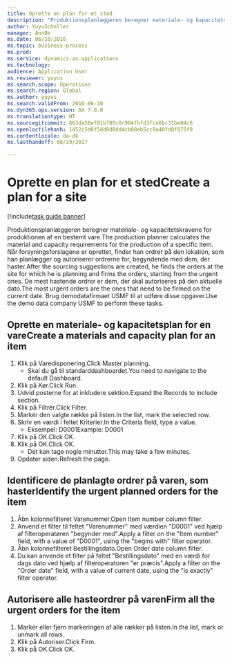```yaml
--- 
title: Oprette en plan for et sted
description: "Produktionsplanlæggeren beregner materiale- og kapacitetskravene for produktionen af en bestemt vare."
author: YuyuScheller
manager: AnnBe
ms.date: 06/10/2016
ms.topic: business-process
ms.prod: 
ms.service: dynamics-ax-applications
ms.technology: 
audience: Application User
ms.reviewer: yuyus
ms.search.scope: Operations
ms.search.region: Global
ms.author: yuyus
ms.search.validFrom: 2016-06-30
ms.dyn365.ops.version: AX 7.0.0
ms.translationtype: HT
ms.sourcegitcommit: 663da58ef01b705c0c984fbfd3fce8bc31be04c6
ms.openlocfilehash: 1452c5d6f5dd8d0dd4cb08eb5cc9a48fd8f875f9
ms.contentlocale: da-dk
ms.lasthandoff: 08/29/2017

---
```

# <a name="create-a-plan-for-a-site"></a><span data-ttu-id="dbc03-103">Oprette en plan for et sted</span><span class="sxs-lookup"><span data-stu-id="dbc03-103">Create a plan for a site</span></span>

[!include[task guide banner](../../includes/task-guide-banner.md)]

<span data-ttu-id="dbc03-104">Produktionsplanlæggeren beregner materiale- og kapacitetskravene for produktionen af en bestemt vare.</span><span class="sxs-lookup"><span data-stu-id="dbc03-104">The production planner calculates the material and capacity requirements for the production of a specific item.</span></span> <span data-ttu-id="dbc03-105">Når forsyningsforslagene er oprettet, finder han ordrer på den lokation, som han planlægger og autoriserer ordrerne for, begyndende med dem, der haster.</span><span class="sxs-lookup"><span data-stu-id="dbc03-105">After the sourcing suggestions are created, he finds the orders at the site for which he is planning and firms the orders, starting from the urgent ones.</span></span> <span data-ttu-id="dbc03-106">De mest hastende ordrer er dem, der skal autoriseres på den aktuelle dato.</span><span class="sxs-lookup"><span data-stu-id="dbc03-106">The most urgent orders are the ones that need to be firmed on the current date.</span></span> <span data-ttu-id="dbc03-107">Brug demodatafirmaet USMF til at udføre disse opgaver.</span><span class="sxs-lookup"><span data-stu-id="dbc03-107">Use the demo data company USMF to perform these tasks.</span></span>


## <a name="create-a-materials-and-capacity-plan-for-an-item"></a><span data-ttu-id="dbc03-108">Oprette en materiale- og kapacitetsplan for en vare</span><span class="sxs-lookup"><span data-stu-id="dbc03-108">Create a materials and capacity plan for an item</span></span>
1. <span data-ttu-id="dbc03-109">Klik på Varedisponering.</span><span class="sxs-lookup"><span data-stu-id="dbc03-109">Click Master planning.</span></span>
    * <span data-ttu-id="dbc03-110">Skal du gå til standarddashboardet.</span><span class="sxs-lookup"><span data-stu-id="dbc03-110">You need to navigate to the default Dashboard.</span></span>  
2. <span data-ttu-id="dbc03-111">Klik på Kør.</span><span class="sxs-lookup"><span data-stu-id="dbc03-111">Click Run.</span></span>
3. <span data-ttu-id="dbc03-112">Udvid posterne for at inkludere sektion.</span><span class="sxs-lookup"><span data-stu-id="dbc03-112">Expand the Records to include section.</span></span>
4. <span data-ttu-id="dbc03-113">Klik på Filtrér.</span><span class="sxs-lookup"><span data-stu-id="dbc03-113">Click Filter.</span></span>
5. <span data-ttu-id="dbc03-114">Markér den valgte række på listen.</span><span class="sxs-lookup"><span data-stu-id="dbc03-114">In the list, mark the selected row.</span></span>
6. <span data-ttu-id="dbc03-115">Skriv en værdi i feltet Kriterier.</span><span class="sxs-lookup"><span data-stu-id="dbc03-115">In the Criteria field, type a value.</span></span>
    * <span data-ttu-id="dbc03-116">Eksempel: D0001</span><span class="sxs-lookup"><span data-stu-id="dbc03-116">Example: D0001</span></span>  
7. <span data-ttu-id="dbc03-117">Klik på OK.</span><span class="sxs-lookup"><span data-stu-id="dbc03-117">Click OK.</span></span>
8. <span data-ttu-id="dbc03-118">Klik på OK.</span><span class="sxs-lookup"><span data-stu-id="dbc03-118">Click OK.</span></span>
    * <span data-ttu-id="dbc03-119">Det kan tage nogle minutter.</span><span class="sxs-lookup"><span data-stu-id="dbc03-119">This may take a few minutes.</span></span>  
9. <span data-ttu-id="dbc03-120">Opdater siden.</span><span class="sxs-lookup"><span data-stu-id="dbc03-120">Refresh the page.</span></span>

## <a name="identify-the-urgent-planned-orders-for-the-item"></a><span data-ttu-id="dbc03-121">Identificere de planlagte ordrer på varen, som haster</span><span class="sxs-lookup"><span data-stu-id="dbc03-121">Identify the urgent planned orders for the item</span></span>
1. <span data-ttu-id="dbc03-122">Åbn kolonnefilteret Varenummer.</span><span class="sxs-lookup"><span data-stu-id="dbc03-122">Open Item number column filter.</span></span>
2. <span data-ttu-id="dbc03-123">Anvend et filter til feltet "Varenummer" med værdien "D0001" ved hjælp af filteroperatøren "begynder med".</span><span class="sxs-lookup"><span data-stu-id="dbc03-123">Apply a filter on the "Item number" field, with a value of "D0001", using the "begins with" filter operator.</span></span>
3. <span data-ttu-id="dbc03-124">Åbn kolonnefilteret Bestillingsdato.</span><span class="sxs-lookup"><span data-stu-id="dbc03-124">Open Order date column filter.</span></span>
4. <span data-ttu-id="dbc03-125">Du kan anvende et filter på feltet "Bestillingsdato" med en værdi for dags dato ved hjælp af filteroperatoren "er præcis".</span><span class="sxs-lookup"><span data-stu-id="dbc03-125">Apply a filter on the "Order date" field, with a value of current date, using the "is exactly" filter operator.</span></span>

## <a name="firm-all-the-urgent-orders-for-the-item"></a><span data-ttu-id="dbc03-126">Autorisere alle hasteordrer på varen</span><span class="sxs-lookup"><span data-stu-id="dbc03-126">Firm all the urgent orders for the item</span></span>
1. <span data-ttu-id="dbc03-127">Markér eller fjern markeringen af alle rækker på listen.</span><span class="sxs-lookup"><span data-stu-id="dbc03-127">In the list, mark or unmark all rows.</span></span>
2. <span data-ttu-id="dbc03-128">Klik på Autoriser.</span><span class="sxs-lookup"><span data-stu-id="dbc03-128">Click Firm.</span></span>
3. <span data-ttu-id="dbc03-129">Klik på OK.</span><span class="sxs-lookup"><span data-stu-id="dbc03-129">Click OK.</span></span>


